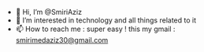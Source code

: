 - 👋 Hi, I’m @SmiriAziz 
- 👀 I’m interested in technology and all things related to it 
- 📫 How to reach me : super easy ! this my gmail : smirimedaziz30@gmail.com 

<!---
SmiriAziz/SmiriAziz is a ✨ special ✨ repository because its `README.md` (this file) appears on your GitHub profile.
You can click the Preview link to take a look at your changes.
--->
